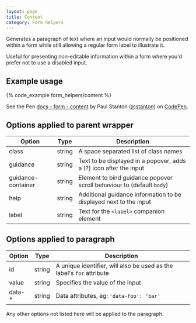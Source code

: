```yaml
---
layout: page
title: Content
category: Form helpers
---
```


Generates a paragraph of text where an input would normally be positioned within a form while still allowing a regular form label to illustrate it.

Useful for presenting non-editable information within a form where you'd prefer not to use a disabled input.

## Example usage

{% code_example form_helpers/content %}

<p data-height="90" data-theme-id="24005" data-slug-hash="8ee5353bcb656212de2d2a63e29f0db5" data-default-tab="result" data-user="stanton" class='codepen'>See the Pen <a href='http://codepen.io/stanton/pen/8ee5353bcb656212de2d2a63e29f0db5/'>docs - form - content</a> by Paul Stanton (<a href='http://codepen.io/stanton'>@stanton</a>) on <a href='http://codepen.io'>CodePen</a>.</p>
<script async src="//assets.codepen.io/assets/embed/ei.js"></script>

## Options applied to parent wrapper

Option      | Type   | Description
----------- | ------ | ---------------------------------------------------------
class       | string | A space separated list of class names
guidance    | string | Text to be displayed in a popover, adds a (?) icon after the input
guidance-container | string | Element to bind guidance popover scroll behaviour to (default `body`)
help        | string | Additional guidance information to be displayed next to the input
label       | string | Text for the `<label>` companion element

## Options applied to paragraph

Option      | Type   | Description
----------- | ------ | ---------------------------------------------------------
id          | string | A unique identifier, will also be used as the label's `for` attribute
value       | string | Specifies the value of the input
data-*      | string | Data attributes, eg: `'data-foo': 'bar'`

Any other options not listed here will be applied to the paragraph.
